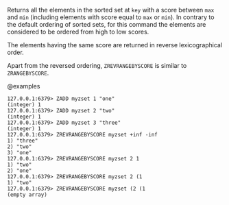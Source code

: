 Returns all the elements in the sorted set at `key` with a score between `max`
and `min` (including elements with score equal to `max` or `min`).
In contrary to the default ordering of sorted sets, for this command the
elements are considered to be ordered from high to low scores.

The elements having the same score are returned in reverse lexicographical
order.

Apart from the reversed ordering, `ZREVRANGEBYSCORE` is similar to
`ZRANGEBYSCORE`.

@examples

```valkey-cli
127.0.0.1:6379> ZADD myzset 1 "one"
(integer) 1
127.0.0.1:6379> ZADD myzset 2 "two"
(integer) 1
127.0.0.1:6379> ZADD myzset 3 "three"
(integer) 1
127.0.0.1:6379> ZREVRANGEBYSCORE myzset +inf -inf
1) "three"
2) "two"
3) "one"
127.0.0.1:6379> ZREVRANGEBYSCORE myzset 2 1
1) "two"
2) "one"
127.0.0.1:6379> ZREVRANGEBYSCORE myzset 2 (1
1) "two"
127.0.0.1:6379> ZREVRANGEBYSCORE myzset (2 (1
(empty array)
```
